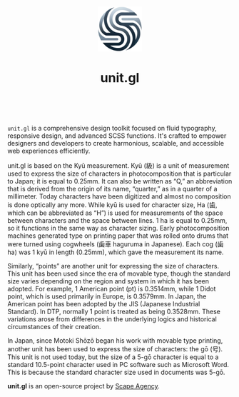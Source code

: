 <header>
<p align="center">
    <img src="assets/image/stylescape-logo-transparant.png" width="20%" height="20%" alt="Stylescape Logo">
</p>
<h1 align='center' style='border-bottom: none;'>unit.gl</h1>
<!-- <h3 align='center'></h3> -->
</header>
<br/>

`unit.gl` is a comprehensive design toolkit focused on fluid typography, responsive design, and advanced SCSS functions. It's crafted to empower designers and developers to create harmonious, scalable, and accessible web experiences efficiently.

unit.gl is based on the Kyū measurement. Kyū (級) is a unit of measurement used to express the size of characters in photocomposition that is particular to Japan; it is equal to 0.25mm. It can also be written as “Q,” an abbreviation that is derived from the origin of its name, “quarter,” as in a quarter of a millimeter. Today characters have been digitized and almost no composition is done optically any more. While kyū is used for character size, Ha (歯, which can be abbreviated as “H”) is used for measurements of the space between characters and the space between lines. 1 ha is equal to 0.25mm, so it functions in the same way as character sizing. Early photocomposition machines generated type on printing paper that was rolled onto drums that were turned using cogwheels (歯車 haguruma in Japanese). Each cog (歯 ha) was 1 kyū in length (0.25mm), which gave the measurement its name.

Similarly, “points” are another unit for expressing the size of characters. This unit has been used since the era of movable type, though the standard size varies depending on the region and system in which it has been adopted. For example, 1 American point (pt) is 0.3514mm, while 1 Didot point, which is used primarily in Europe, is 0.3579mm. In Japan, the American point has been adopted by the JIS (Japanese Industrial Standard). In DTP, normally 1 point is treated as being 0.3528mm. These variations arose from differences in the underlying logics and historical circumstances of their creation.

In Japan, since Motoki Shōzō began his work with movable type printing, another unit has been used to express the size of characters: the gō (号). This unit is not used today, but the size of a 5-gō character is equal to a standard 10.5-point character used in PC software such as Microsoft Word. This is because the standard character size used in documents was 5-gō.


**unit.gl** is an open-source project by [Scape Agency](https://www.scape.agency "Scape Agency website").
